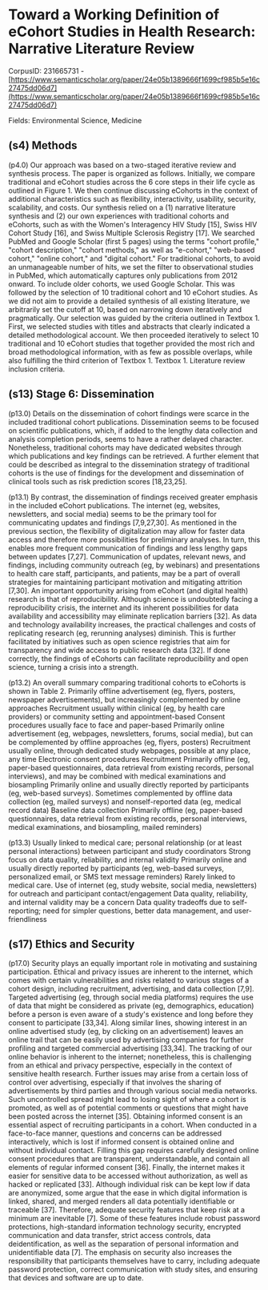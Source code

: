 # Toward a Working Definition of eCohort Studies in Health Research: Narrative Literature Review

CorpusID: 231665731 - [https://www.semanticscholar.org/paper/24e05b1389666f1699cf985b5e16c27475dd06d7](https://www.semanticscholar.org/paper/24e05b1389666f1699cf985b5e16c27475dd06d7)

Fields: Environmental Science, Medicine

## (s4) Methods
(p4.0) Our approach was based on a two-staged iterative review and synthesis process. The paper is organized as follows. Initially, we compare traditional and eCohort studies across the 6 core steps in their life cycle as outlined in Figure 1. We then continue discussing eCohorts in the context of additional characteristics such as flexibility, interactivity, usability, security, scalability, and costs. Our synthesis relied on a (1) narrative literature synthesis and (2) our own experiences with traditional cohorts and eCohorts, such as with the Women's Interagency HIV Study [15], Swiss HIV Cohort Study [16], and Swiss Multiple Sclerosis Registry [17]. We searched PubMed and Google Scholar (first 5 pages) using the terms "cohort profile," "cohort description," "cohort methods," as well as "e-cohort," "web-based cohort," "online cohort," and "digital cohort." For traditional cohorts, to avoid an unmanageable number of hits, we set the filter to observational studies in PubMed, which automatically captures only publications from 2012 onward. To include older cohorts, we used Google Scholar. This was followed by the selection of 10 traditional cohort and 10 eCohort studies. As we did not aim to provide a detailed synthesis of all existing literature, we arbitrarily set the cutoff at 10, based on narrowing down iteratively and pragmatically. Our selection was guided by the criteria outlined in Textbox 1. First, we selected studies with titles and abstracts that clearly indicated a detailed methodological account. We then proceeded iteratively to select 10 traditional and 10 eCohort studies that together provided the most rich and broad methodological information, with as few as possible overlaps, while also fulfilling the third criterion of Textbox 1. Textbox 1. Literature review inclusion criteria.
## (s13) Stage 6: Dissemination
(p13.0) Details on the dissemination of cohort findings were scarce in the included traditional cohort publications. Dissemination seems to be focused on scientific publications, which, if added to the lengthy data collection and analysis completion periods, seems to have a rather delayed character. Nonetheless, traditional cohorts may have dedicated websites through which publications and key findings can be retrieved. A further element that could be described as integral to the dissemination strategy of traditional cohorts is the use of findings for the development and dissemination of clinical tools such as risk prediction scores [18,23,25].

(p13.1) By contrast, the dissemination of findings received greater emphasis in the included eCohort publications. The internet (eg, websites, newsletters, and social media) seems to be the primary tool for communicating updates and findings [7,9,27,30]. As mentioned in the previous section, the flexibility of digitalization may allow for faster data access and therefore more possibilities for preliminary analyses. In turn, this enables more frequent communication of findings and less lengthy gaps between updates [7,27]. Communication of updates, relevant news, and findings, including community outreach (eg, by webinars) and presentations to health care staff, participants, and patients, may be a part of overall strategies for maintaining participant motivation and mitigating attrition [7,30]. An important opportunity arising from eCohort (and digital health) research is that of reproducibility. Although science is undoubtedly facing a reproducibility crisis, the internet and its inherent possibilities for data availability and accessibility may eliminate replication barriers [32]. As data and technology availability increases, the practical challenges and costs of replicating research (eg, rerunning analyses) diminish. This is further facilitated by initiatives such as open science registries that aim for transparency and wide access to public research data [32]. If done correctly, the findings of eCohorts can facilitate reproducibility and open science, turning a crisis into a strength.

(p13.2) An overall summary comparing traditional cohorts to eCohorts is shown in Table 2. Primarily offline advertisement (eg, flyers, posters, newspaper advertisements), but increasingly complemented by online approaches Recruitment usually within clinical (eg, by health care providers) or community setting and appointment-based Consent procedures usually face to face and paper-based Primarily online advertisement (eg, webpages, newsletters, forums, social media), but can be complemented by offline approaches (eg, flyers, posters) Recruitment usually online, through dedicated study webpages, possible at any place, any time Electronic consent procedures Recruitment Primarily offline (eg, paper-based questionnaires, data retrieval from existing records, personal interviews), and may be combined with medical examinations and biosampling Primarily online and usually directly reported by participants (eg, web-based surveys). Sometimes complemented by offline data collection (eg, mailed surveys) and nonself-reported data (eg, medical record data) Baseline data collection Primarily offline (eg, paper-based questionnaires, data retrieval from existing records, personal interviews, medical examinations, and biosampling, mailed reminders)

(p13.3) Usually linked to medical care; personal relationship (or at least personal interactions) between participant and study coordinators Strong focus on data quality, reliability, and internal validity Primarily online and usually directly reported by participants (eg, web-based surveys, personalized email, or SMS text message reminders) Rarely linked to medical care. Use of internet (eg, study website, social media, newsletters) for outreach and participant contact/engagement Data quality, reliability, and internal validity may be a concern Data quality tradeoffs due to self-reporting; need for simpler questions, better data management, and user-friendliness 
## (s17) Ethics and Security
(p17.0) Security plays an equally important role in motivating and sustaining participation. Ethical and privacy issues are inherent to the internet, which comes with certain vulnerabilities and risks related to various stages of a cohort design, including recruitment, advertising, and data collection [7,9]. Targeted advertising (eg, through social media platforms) requires the use of data that might be considered as private (eg, demographics, education) before a person is even aware of a study's existence and long before they consent to participate [33,34]. Along similar lines, showing interest in an online advertised study (eg, by clicking on an advertisement) leaves an online trail that can be easily used by advertising companies for further profiling and targeted commercial advertising [33,34]. The tracking of our online behavior is inherent to the internet; nonetheless, this is challenging from an ethical and privacy perspective, especially in the context of sensitive health research. Further issues may arise from a certain loss of control over advertising, especially if that involves the sharing of advertisements by third parties and through various social media networks. Such uncontrolled spread might lead to losing sight of where a cohort is promoted, as well as of potential comments or questions that might have been posted across the internet [35]. Obtaining informed consent is an essential aspect of recruiting participants in a cohort. When conducted in a face-to-face manner, questions and concerns can be addressed interactively, which is lost if informed consent is obtained online and without individual contact. Filling this gap requires carefully designed online consent procedures that are transparent, understandable, and contain all elements of regular informed consent [36]. Finally, the internet makes it easier for sensitive data to be accessed without authorization, as well as hacked or replicated [33]. Although individual risk can be kept low if data are anonymized, some argue that the ease in which digital information is linked, shared, and merged renders all data potentially identifiable or traceable [37]. Therefore, adequate security features that keep risk at a minimum are inevitable [7]. Some of these features include robust password protections, high-standard information technology security, encrypted communication and data transfer, strict access controls, data deidentification, as well as the separation of personal information and unidentifiable data [7]. The emphasis on security also increases the responsibility that participants themselves have to carry, including adequate password protection, correct communication with study sites, and ensuring that devices and software are up to date.
